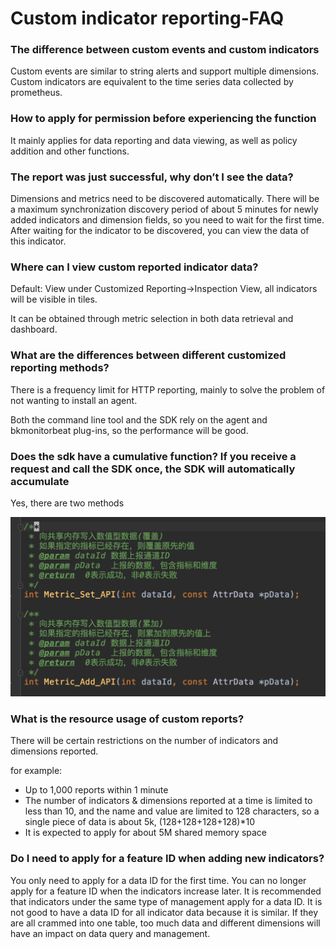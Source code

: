 # Custom indicator reporting-FAQ

### The difference between custom events and custom indicators

Custom events are similar to string alerts and support multiple dimensions. Custom indicators are equivalent to the time series data collected by prometheus.

### How to apply for permission before experiencing the function

It mainly applies for data reporting and data viewing, as well as policy addition and other functions.

### The report was just successful, why don’t I see the data?

Dimensions and metrics need to be discovered automatically. There will be a maximum synchronization discovery period of about 5 minutes for newly added indicators and dimension fields, so you need to wait for the first time. After waiting for the indicator to be discovered, you can view the data of this indicator.

### Where can I view custom reported indicator data?

Default: View under Customized Reporting→Inspection View, all indicators will be visible in tiles.

It can be obtained through metric selection in both data retrieval and dashboard.

### What are the differences between different customized reporting methods?

There is a frequency limit for HTTP reporting, mainly to solve the problem of not wanting to install an agent.

Both the command line tool and the SDK rely on the agent and bkmonitorbeat plug-ins, so the performance will be good.

### Does the sdk have a cumulative function? If you receive a request and call the SDK once, the SDK will automatically accumulate

Yes, there are two methods

![](media/16613209000805.jpg)


### What is the resource usage of custom reports?


There will be certain restrictions on the number of indicators and dimensions reported.

for example:

- Up to 1,000 reports within 1 minute
- The number of indicators & dimensions reported at a time is limited to less than 10, and the name and value are limited to 128 characters, so a single piece of data is about 5k, (128+128+128+128)*10
- It is expected to apply for about 5M shared memory space

### Do I need to apply for a feature ID when adding new indicators?

You only need to apply for a data ID for the first time. You can no longer apply for a feature ID when the indicators increase later. It is recommended that indicators under the same type of management apply for a data ID. It is not good to have a data ID for all indicator data because it is similar. If they are all crammed into one table, too much data and different dimensions will have an impact on data query and management.